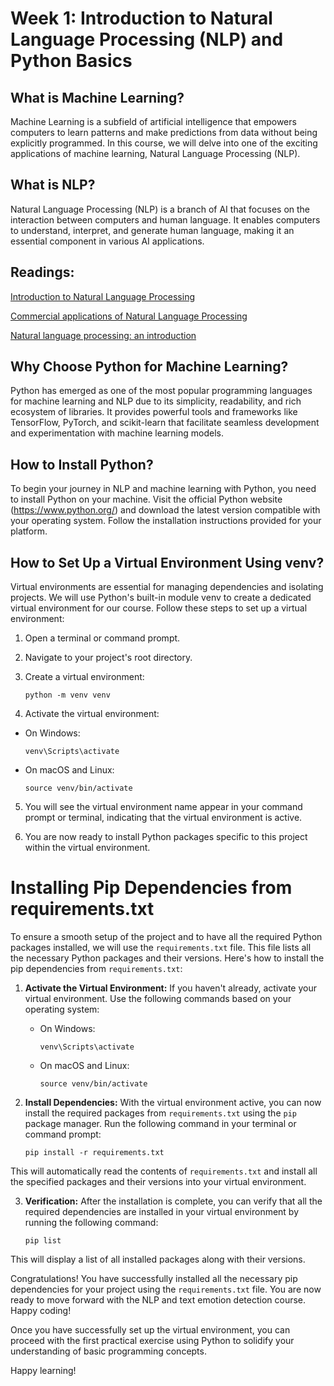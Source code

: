 # Week 1: Introduction to Natural Language Processing (NLP) and Python Basics

## What is Machine Learning?
Machine Learning is a subfield of artificial intelligence that empowers computers to learn patterns and make predictions from data without being explicitly programmed. In this course, we will delve into one of the exciting applications of machine learning, Natural Language Processing (NLP).

## What is NLP?
Natural Language Processing (NLP) is a branch of AI that focuses on the interaction between computers and human language. It enables computers to understand, interpret, and generate human language, making it an essential component in various AI applications.

## Readings:

[Introduction to Natural Language Processing](https://surface.syr.edu/cgi/viewcontent.cgi?article=1043&context=istpub)

[Commercial applications of Natural Language Processing](https://dl.acm.org/doi/pdf/10.1145/219717.219778)

[Natural language processing: an introduction](https://academic.oup.com/jamia/article/18/5/544/829676?login=false)


## Why Choose Python for Machine Learning?
Python has emerged as one of the most popular programming languages for machine learning and NLP due to its simplicity, readability, and rich ecosystem of libraries. It provides powerful tools and frameworks like TensorFlow, PyTorch, and scikit-learn that facilitate seamless development and experimentation with machine learning models.

## How to Install Python?
To begin your journey in NLP and machine learning with Python, you need to install Python on your machine. Visit the official Python website (https://www.python.org/) and download the latest version compatible with your operating system. Follow the installation instructions provided for your platform.

## How to Set Up a Virtual Environment Using venv?
Virtual environments are essential for managing dependencies and isolating projects. We will use Python's built-in module venv to create a dedicated virtual environment for our course. Follow these steps to set up a virtual environment:

1. Open a terminal or command prompt.

2. Navigate to your project's root directory.

3. Create a virtual environment:
    ```
    python -m venv venv
    ```
4. Activate the virtual environment:
- On Windows:
  ```
  venv\Scripts\activate
  ```
- On macOS and Linux:
  ```
  source venv/bin/activate
  ```

5. You will see the virtual environment name appear in your command prompt or terminal, indicating that the virtual environment is active.


6. You are now ready to install Python packages specific to this project within the virtual environment.

# Installing Pip Dependencies from requirements.txt

To ensure a smooth setup of the project and to have all the required Python packages installed, we will use the `requirements.txt` file. This file lists all the necessary Python packages and their versions. Here's how to install the pip dependencies from `requirements.txt`:

1. **Activate the Virtual Environment:**
   If you haven't already, activate your virtual environment. Use the following commands based on your operating system:

   - On Windows:
     ```
     venv\Scripts\activate
     ```

   - On macOS and Linux:
     ```
     source venv/bin/activate
     ```

2. **Install Dependencies:**
   With the virtual environment active, you can now install the required packages from `requirements.txt` using the `pip` package manager. Run the following command in your terminal or command prompt:

    ```
    pip install -r requirements.txt
    ```


This will automatically read the contents of `requirements.txt` and install all the specified packages and their versions into your virtual environment.

3. **Verification:**
After the installation is complete, you can verify that all the required dependencies are installed in your virtual environment by running the following command:

    ```
    pip list
    ```


This will display a list of all installed packages along with their versions.

Congratulations! You have successfully installed all the necessary pip dependencies for your project using the `requirements.txt` file. You are now ready to move forward with the NLP and text emotion detection course. Happy coding!


Once you have successfully set up the virtual environment, you can proceed with the first practical exercise using Python to solidify your understanding of basic programming concepts.

Happy learning!
